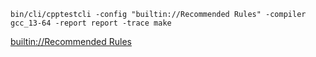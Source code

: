 
```
bin/cli/cpptestcli -config "builtin://Recommended Rules" -compiler gcc_13-64 -report report -trace make
```

[builtin://Recommended Rules](https://asciinema.org/a/95wyG96BVhZ8SEU59suH666RI)
